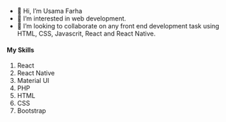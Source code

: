 - 👋 Hi, I’m Usama Farha
- 👀 I’m interested in web development.
- 💞️ I’m looking to collaborate on any front end development task using HTML, CSS, Javascrit, React and React Native.

#### My Skills
1. React
2. React Native
3. Material UI
4. PHP
5. HTML
6. CSS
7. Bootstrap
